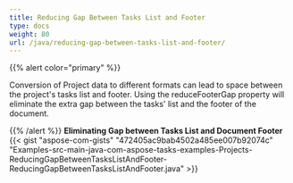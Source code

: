 ```yaml
---
title: Reducing Gap Between Tasks List and Footer
type: docs
weight: 80
url: /java/reducing-gap-between-tasks-list-and-footer/
---
```


{{% alert color="primary" %}} 

Conversion of Project data to different formats can lead to space between the project's tasks list and footer. Using the reduceFooterGap property will eliminate the extra gap between the tasks' list and the footer of the document.

{{% /alert %}} 
**Eliminating Gap between Tasks List and Document Footer**
{{< gist "aspose-com-gists" "472405ac9bab4502a485ee007b92074c" "Examples-src-main-java-com-aspose-tasks-examples-Projects-ReducingGapBetweenTasksListAndFooter-ReducingGapBetweenTasksListAndFooter.java" >}}
